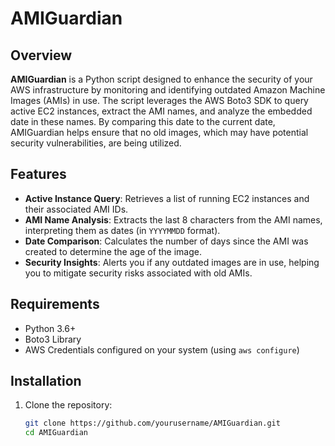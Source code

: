# AMIGuardian

## Overview

**AMIGuardian** is a Python script designed to enhance the security of your AWS infrastructure by monitoring and identifying outdated Amazon Machine Images (AMIs) in use. The script leverages the AWS Boto3 SDK to query active EC2 instances, extract the AMI names, and analyze the embedded date in these names. By comparing this date to the current date, AMIGuardian helps ensure that no old images, which may have potential security vulnerabilities, are being utilized.

## Features

- **Active Instance Query**: Retrieves a list of running EC2 instances and their associated AMI IDs.
- **AMI Name Analysis**: Extracts the last 8 characters from the AMI names, interpreting them as dates (in `YYYYMMDD` format).
- **Date Comparison**: Calculates the number of days since the AMI was created to determine the age of the image.
- **Security Insights**: Alerts you if any outdated images are in use, helping you to mitigate security risks associated with old AMIs.

## Requirements

- Python 3.6+
- Boto3 Library
- AWS Credentials configured on your system (using `aws configure`)

## Installation

1. Clone the repository:
   ```bash
   git clone https://github.com/yourusername/AMIGuardian.git
   cd AMIGuardian
